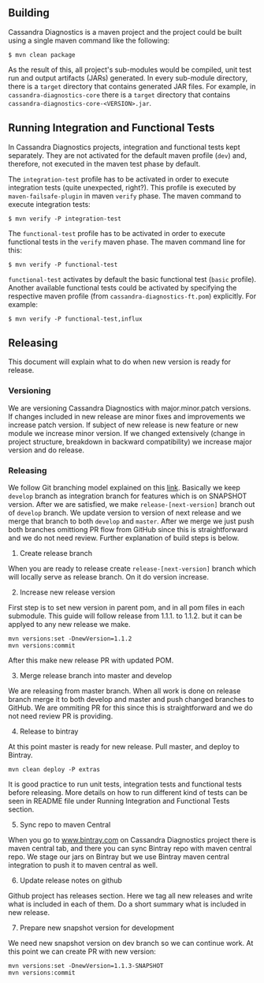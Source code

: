 ## Building

Cassandra Diagnostics is a maven project and the project could be built using a single maven command like the following:

```
$ mvn clean package
```

As the result of this, all project's sub-modules would be compiled, unit test run and output artifacts (JARs) generated. In every sub-module directory, there is a `target` directory that contains generated JAR files. For example, in `cassandra-diagnostics-core` there is a `target` directory that contains `cassandra-diagnostics-core-<VERSION>.jar`.

## Running Integration and Functional Tests

In Cassandra Diagnostics projects, integration and functional tests kept separately. They are not activated for the default maven profile (`dev`) and, therefore, not executed in the maven test phase by default.

The `integration-test` profile has to be activated in order to execute integration tests (quite unexpected, right?). This profile is executed by `maven-failsafe-plugin` in maven `verify` phase. The maven command to execute integration tests:

```
$ mvn verify -P integration-test
```

The `functional-test` profile has to be activated in order to execute functional tests in the `verify` maven phase. The maven command line for this:

```
$ mvn verify -P functional-test
```

`functional-test` activates by default the basic functional test (`basic` profile). Another available functional tests could be activated by specifying the respective maven profile (from `cassandra-diagnostics-ft.pom`) explicitly. For example:

```
$ mvn verify -P functional-test,influx
```  


## Releasing

This document will explain what to do when new version is ready for release.

### Versioning

We are versioning Cassandra Diagnostics with major.minor.patch versions. If changes included in new release are minor fixes and improvements we increase patch version. If subject of new release is new feature or new module we increase minor version. If we changed extensively (change in project structure, breakdown in backward compatibility) we increase major version and do release.

### Releasing

We follow Git branching model explained on this [link](http://nvie.com/posts/a-successful-git-branching-model/). Basically we keep `develop` branch as integration branch for features which is on SNAPSHOT version. After we are satisfied, we make `release-[next-version]` branch out of `develop` branch. We update version to version of next release and we merge that branch to both `develop` and `master`. After we merge we just push both branches omittiong PR flow from GitHub since this is straightforward and we do not need review. Further explanation of build steps is below. 

1. Create release branch

When you are ready to release create `release-[next-version]` branch which will locally serve as release branch. On it do version increase.

2. Increase new release version

First step is to set new version in parent pom, and in all pom files in each submodule. This guide will follow release from 1.1.1. to 1.1.2. but it can be applyed to any new release we make.

```
mvn versions:set -DnewVersion=1.1.2
mvn versions:commit  
```

After this make new release PR with updated POM.

3. Merge release branch into master and develop

We are releasing from master branch. When all work is done on release branch merge it to both develop and master and push changed branches to GitHub. We are ommiting PR for this since this is straightforward and we do not need review PR is providing.

4. Release to bintray

At this point master is ready for new release. Pull master, and deploy to Bintray.

```
mvn clean deploy -P extras
```

It is good practice to run unit tests, integration tests and functional tests before releasing. More details on how to run different kind of tests can be seen in README file under Running Integration and Functional Tests section.

5. Sync repo to maven Central

When you go to www.bintray.com on Cassandra Diagnostics project there is maven central tab, and there you can sync Bintray repo with maven central repo. We stage our jars on Bintray but we use Bintray maven central integration to push it to maven central as well.

6. Update release notes on github

Github project has releases section. Here we tag all new releases and write what is included in each of them. Do a short summary what is included in new release.

7. Prepare new snapshot version for development

We need new snapshot version on dev branch so we can continue work. At this point we can create PR with new version:

```
mvn versions:set -DnewVersion=1.1.3-SNAPSHOT
mvn versions:commit  
```
